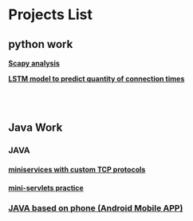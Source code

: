 # Projects List

## python work
**[Scapy analysis](Python/Security_Scan/)** 

**[LSTM model to predict quantity of connection times](Python/LSTM_anlysis/)**

</br>
</br>

## Java Work
### JAVA
#### [miniservices with custom TCP protocols](JAVA/Service/FirstModel)
#### [mini-servlets practice](JAVA/Service/FirstModel)

### [JAVA based on phone (Android Mobile APP)](JAVA/AndroidStutio/Projects)
